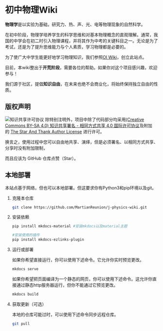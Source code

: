 # 初中物理Wiki

**物理学**是以实验为基础，研究力、热、声、光、电等物理现象的自然科学。

在初中阶段，物理学培养学生的科学思维和对基本物理概念的直观理解。通常，我国的中学会在初二时引入物理课程，并将其作为中考的关键科目之一。无论是为了考试，还是为了提升思维能力与个人素质，学习物理都是必要的。

为了使广大中学生能更好地学习物理知识，我们参照[OI Wiki](https://oi-wiki.org/)，创立此站点。

目前，本wiki整出于**开荒阶段**，需要各位的帮助。如果你对这个项目感兴趣，欢迎参与！

我们源于社区，提倡**知识自由**，在未来也绝不会商业化，将始终保持独立自由的性质。

## 版权声明

![知识共享许可协议](https://i.creativecommons.org/l/by-sa/4.0/88x31.png)
除特别注明外，项目中除了代码部分均采用[(Creative Commons BY-SA 4.0) 知识共享署名 - 相同方式共享 4.0 国际许可协议](https://creativecommons.org/licenses/by-sa/4.0/deed.zh)及附加的 [The Star And Thank Author License](https://github.com/zTrix/sata-license) 进行许可。

换言之，使用过程中您可以自由地共享、演绎，但是必须署名、以相同方式共享、分享时没有附加限制，

而且应该为 GitHub 仓库点赞（Star）。

## 本地部署

本站点基于网络，但也可以本地部署。但这要求你有Python3和pip环境以及git。

1. 克隆本仓库

    ``` bash
    git clone https://github.com/MartianReunion/j-physics-wiki.git
    ```

2. 安装依赖

    ``` bash
    pip install mkdocs-material #安装mkdocs以及material主题
    
    #安装使用的插件
    pip install mkdocs-ezlinks-plugin
    ```

3. 运行或部署

    如果你希望直接运行，你可以使用下述命令。它允许你实时预览更改。

    ``` bash
    mkdocs serve
    ```

    如果你希望把页面编译为一个静态的网页，你可以使用下述命令。这允许你直接通过静态http服务器运行，但你不能通过它预览更改。

    ``` bash
    mkdocs build
    ```

4. 获取更新（可选）

    本地的仓库可能过时，可以使用下述命令同步远程仓库。

    ``` bash
    git pull
    ```
